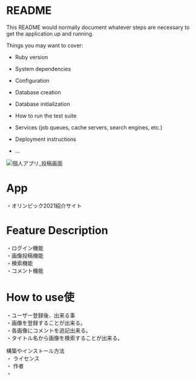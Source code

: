 # README

This README would normally document whatever steps are necessary to get the
application up and running.

Things you may want to cover:

* Ruby version

* System dependencies

* Configuration

* Database creation

* Database initialization

* How to run the test suite

* Services (job queues, cache servers, search engines, etc.)

* Deployment instructions

* ...

![個人アプリ_投稿画面](app/assets/images/2020_04_15_13.01.45.jpg
)


# App<br>
・オリンピック2021紹介サイト

# Feature Description<br>
・ログイン機能<br>
・画像投稿機能<br>
・検索機能<br>
・コメント機能<br>

# How to use使<br>
・ユーザー登録後、出来る事<br>
 ・画像を登録することが出来る。<br>
 ・各画像にコメントを追記出来る。<br>
 ・タイトル名から画像を検索することが出来る。<br>

構築やインストール方法<br>
・
ライセンス<br>
・
作者<br>
・
